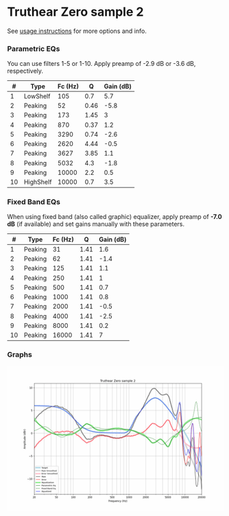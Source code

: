 # Truthear Zero sample 2
See [usage instructions](https://github.com/jaakkopasanen/AutoEq#usage) for more options and info.

### Parametric EQs
You can use filters 1-5 or 1-10. Apply preamp of -2.9 dB or -3.6 dB, respectively.

|   # | Type      |   Fc (Hz) |    Q |   Gain (dB) |
|-----|-----------|-----------|------|-------------|
|   1 | LowShelf  |       105 | 0.7  |         5.7 |
|   2 | Peaking   |        52 | 0.46 |        -5.8 |
|   3 | Peaking   |       173 | 1.45 |         3   |
|   4 | Peaking   |       870 | 0.37 |         1.2 |
|   5 | Peaking   |      3290 | 0.74 |        -2.6 |
|   6 | Peaking   |      2620 | 4.44 |        -0.5 |
|   7 | Peaking   |      3627 | 3.85 |         1.1 |
|   8 | Peaking   |      5032 | 4.3  |        -1.8 |
|   9 | Peaking   |     10000 | 2.2  |         0.5 |
|  10 | HighShelf |     10000 | 0.7  |         3.5 |

### Fixed Band EQs
When using fixed band (also called graphic) equalizer, apply preamp of **-7.0 dB** (if available) and set gains manually with these parameters.

|   # | Type    |   Fc (Hz) |    Q |   Gain (dB) |
|-----|---------|-----------|------|-------------|
|   1 | Peaking |        31 | 1.41 |         1.6 |
|   2 | Peaking |        62 | 1.41 |        -1.4 |
|   3 | Peaking |       125 | 1.41 |         1.1 |
|   4 | Peaking |       250 | 1.41 |         1   |
|   5 | Peaking |       500 | 1.41 |         0.7 |
|   6 | Peaking |      1000 | 1.41 |         0.8 |
|   7 | Peaking |      2000 | 1.41 |        -0.5 |
|   8 | Peaking |      4000 | 1.41 |        -2.5 |
|   9 | Peaking |      8000 | 1.41 |         0.2 |
|  10 | Peaking |     16000 | 1.41 |         7   |

### Graphs
![](./Truthear%20Zero%20sample%202.png)
